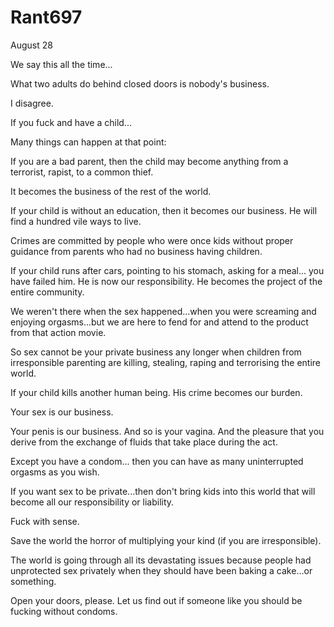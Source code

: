 # Rant697


August 28

We say this all the time...

What two adults do behind closed doors is nobody's business. 

I disagree.

If you fuck and have a child...

Many things can happen at that point:

If you are a bad parent, then the child may become anything from a terrorist, rapist, to a common thief.

It becomes the business of the rest of the world.

If your child is without an education, then it becomes our business. He will find a hundred vile ways to live. 

Crimes are committed by people who were once kids without proper guidance from parents who had no business having children. 

If your child runs after cars, pointing to his stomach, asking for a meal... you have failed him. He is now our responsibility. He becomes the project of the entire community.

We weren't there when the sex happened...when you were screaming and enjoying orgasms...but we are here to fend for and attend to the product from that action movie.

So sex cannot be your private business any longer when children from irresponsible parenting are killing, stealing, raping and terrorising the entire world.

If your child kills another human being. His crime becomes our burden.

Your sex is our business. 

Your penis is our business. And so is your vagina. And the pleasure that you derive from the exchange of fluids that take place during the act.

Except you have a condom... then you can have as many uninterrupted orgasms as you wish. 

If you want sex to be private...then don't bring kids into this world that will become all our responsibility or liability.

Fuck with sense. 

Save the world the horror of multiplying your kind (if you are irresponsible).

The world is going through all its devastating issues because people had unprotected sex privately when they should have been baking a cake...or something. 

Open your doors, please. Let us find out if someone like you should be fucking without condoms.